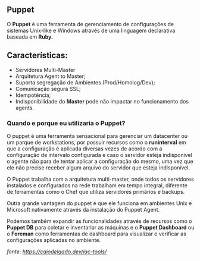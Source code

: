 Puppet
------

O **Puppet** é uma ferramenta de gerenciamento de configurações de sistemas Unix-like e Windows através de uma linguagem declarativa baseada em **Ruby.**

Características:
----------------

*   Servidores Multi-Master
*   Arquitetura Agent to Master;
*   Suporta segregação de Ambientes (Prod/Homolog/Dev);
*   Comunicação segura SSL;
*   Idempotência;
*   Indisponibilidade do **Master** pode não impactar no funcionamento dos agents.

### Quando e porque eu utilizaria o Puppet?

O puppet é uma ferramenta sensacional para gerenciar um datacenter ou um parque de workstations, por possuir recursos como o **runinterval** em que a configuração é aplicada diversas vezes de acordo com a configuração de intervalo configurada e caso o servidor esteja indisponível o agente não para de tentar aplicar a configuração do mesmo, uma vez que ele não precise receber algum arquivo do servidor que esteja indisponível.

O Puppet trabalha com a arquitetura multi-master, onde todos os servidores instalados e configurados na rede trabalham em tempo integral, diferente de ferramentas como o Chef que utiliza servidores primários e backups.

Outra grande vantagem do puppet é que ele funciona em ambientes Unix e Microsoft nativamente através da instalação do Puppet Agent.

Podemos também expandir as funcionalidades através de recursos como o **Puppet DB** para coletar e inventariar as máquinas e o **Puppet Dashboard** ou o **Foreman** como ferramentas de dashboard para visualizar e verificar as configurações aplicadas no ambiente.

_fonte_: _https://caiodelgado.dev/iac-tools/_